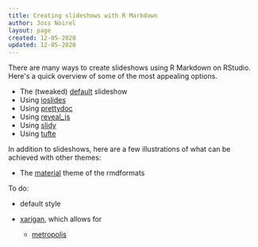 ```yaml
---
title: Creating slideshows with R Markdown
author: Joss Noirel
layout: page
created: 12-05-2020
updated: 12-05-2020
---
```


There are many ways to create slideshows using R Markdown on RStudio.
Here's a quick overview of some of the most appealing options.

* The (tweaked) [default](default_tweaked) slideshow
* Using [ioslides](ioslides)
* Using [prettydoc](prettydoc)
* Using [reveal_js](reveal_js)
* Using [slidy](slidy)
* Using [tufte](tufte)

In addition to slideshows, here are a few illustrations of what can be achieved with other themes:

* The [material](rmd_materials/rmd_materials) theme of the rmdformats

To do:

* default style
* [xarigan](https://github.com/yihui/xaringan), which allows for

  * [metropolis](https://github.com/pat-s/xaringan-metropolis)
